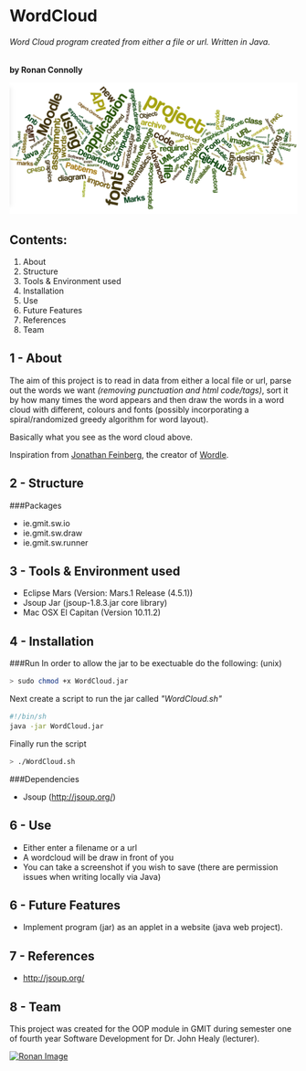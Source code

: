 # WordCloud
###### Word Cloud program created from either a file or url. Written in Java.
**by Ronan Connolly**  

![oopAss cover](https://github.com/RonanC/WordCloud/blob/master/cover.png "oopAss cover")

Contents:
---------
1. About
2. Structure
3. Tools & Environment used
4. Installation
5. Use
6. Future Features
7. References
8. Team

1 - About
---
The aim of this project is to read in data from either a local file or url, parse out the words we want *(removing punctuation and html code/tags)*, sort it by how many times the word appears and then draw the words in a word cloud with different, colours and fonts (possibly incorporating a spiral/randomized greedy algorithm for word layout).

Basically what you see as the word cloud above.

Inspiration from [Jonathan Feinberg](http://mrfeinberg.com/), the creator of [Wordle](http://www.wordle.net/).


2 - Structure
---
###Packages
- ie.gmit.sw.io
- ie.gmit.sw.draw
- ie.gmit.sw.runner


3 - Tools & Environment used
---
- Eclipse Mars (Version: Mars.1 Release (4.5.1))
- Jsoup Jar (jsoup-1.8.3.jar core library)
- Mac OSX El Capitan (Version 10.11.2)


4 - Installation
---
###Run
In order to allow the jar to be exectuable do the following: (unix)
```sh
> sudo chmod +x WordCloud.jar
```

Next create a script to run the jar called *"WordCloud.sh"*
```sh
#!/bin/sh
java -jar WordCloud.jar
```

Finally run the script  
```sh
> ./WordCloud.sh
```

###Dependencies  
- Jsoup (http://jsoup.org/)

6 - Use
---
- Either enter a filename or a url
- A wordcloud will be draw in front of you
- You can take a screenshot if you wish to save (there are permission issues when writing locally via Java)


6 - Future Features
---
- Implement program (jar) as an applet in a website (java web project).


7 - References
---
- http://jsoup.org/


8 - Team
---
This project was created for the OOP module in GMIT during semester one of fourth year Software Development for Dr. John Healy (lecturer).

<a href="https://github.com/RonanC"><img src="https://github.com/RonanC/DodgySpike/blob/master/PromoImages/Ronan.png" width="100px" height="100px" title="Ronan" alt="Ronan Image"/></a>
